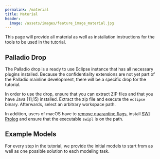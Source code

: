 ```yaml
---
permalink: /material
title: Material
header:
  image: /assets/images/feature_image_material.jpg
---
```


This page will provide all material as well as installation instructions for the tools to be used in the tutorial.

## Palladio Drop
The Palladio drop is a ready to use Eclipse instance that has all necessary plugins installed. Because the confidentiality extensions are not yet part of the Palladio mainline development, there will be a specific drop for the tutorial.

In order to use the drop, ensure that you can extract ZIP files and that you have Java [11;15) installed. Extract the zip file and execute the `eclipse` binary. Afterwards, select an arbitrary workspace path.

In addition, users of macOS have to [remove quarantine flags](https://sdqweb.ipd.kit.edu/wiki/Palladio_Component_Model/FAQ#MacOS_reports_that_Palladio_is_damaged), install [SWI Prolog](https://www.swi-prolog.org) and ensure that the executable `swipl` is on the path.

## Example Models
For every step in the tutorial, we provide the initial models to start from as well as one possible solution to each modeling task.